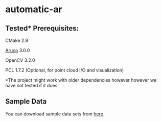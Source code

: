 # automatic-ar

## Tested* Prerequisites:

CMake 2.8

[Aruco](https://www.uco.es/investiga/grupos/ava/node/26) 3.0.0 

OpenCV 3.2.0

PCL 1.7.2 (Optional, for point cloud I/O and visualization)

*The project might work with older dependencies however however we have not tested if it does.

## Sample Data
You can download sample data sets from [here](https://mega.nz/#F!riAgQY7J!7VbP7yOmsRKvFbkLtdUE1A).


